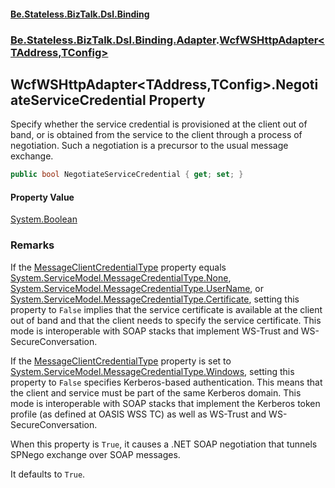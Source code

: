 #### [Be.Stateless.BizTalk.Dsl.Binding](README.md 'README')
### [Be.Stateless.BizTalk.Dsl.Binding.Adapter](Be.Stateless.BizTalk.Dsl.Binding.Adapter.md 'Be.Stateless.BizTalk.Dsl.Binding.Adapter').[WcfWSHttpAdapter&lt;TAddress,TConfig&gt;](WcfWSHttpAdapter_TAddress,TConfig_.md 'Be.Stateless.BizTalk.Dsl.Binding.Adapter.WcfWSHttpAdapter<TAddress,TConfig>')

## WcfWSHttpAdapter<TAddress,TConfig>.NegotiateServiceCredential Property

Specify whether the service credential is provisioned at the client out of band, or is obtained from the service to
the client through a process of negotiation. Such a negotiation is a precursor to the usual message exchange.

```csharp
public bool NegotiateServiceCredential { get; set; }
```

#### Property Value
[System.Boolean](https://docs.microsoft.com/en-us/dotnet/api/System.Boolean 'System.Boolean')

### Remarks

If the [MessageClientCredentialType](WcfWSHttpAdapter_TAddress,TConfig_.MessageClientCredentialType.md 'Be.Stateless.BizTalk.Dsl.Binding.Adapter.WcfWSHttpAdapter<TAddress,TConfig>.MessageClientCredentialType') property equals [System.ServiceModel.MessageCredentialType.None](https://docs.microsoft.com/en-us/dotnet/api/System.ServiceModel.MessageCredentialType.None 'System.ServiceModel.MessageCredentialType.None'), [System.ServiceModel.MessageCredentialType.UserName](https://docs.microsoft.com/en-us/dotnet/api/System.ServiceModel.MessageCredentialType.UserName 'System.ServiceModel.MessageCredentialType.UserName'), or [System.ServiceModel.MessageCredentialType.Certificate](https://docs.microsoft.com/en-us/dotnet/api/System.ServiceModel.MessageCredentialType.Certificate 'System.ServiceModel.MessageCredentialType.Certificate'), setting this property to
`False` implies that the service certificate is available at the client out of band and that the client needs to
specify the service certificate. This mode is interoperable with SOAP stacks that implement WS-Trust and
WS-SecureConversation.

If the [MessageClientCredentialType](WcfWSHttpAdapter_TAddress,TConfig_.MessageClientCredentialType.md 'Be.Stateless.BizTalk.Dsl.Binding.Adapter.WcfWSHttpAdapter<TAddress,TConfig>.MessageClientCredentialType') property is set to [System.ServiceModel.MessageCredentialType.Windows](https://docs.microsoft.com/en-us/dotnet/api/System.ServiceModel.MessageCredentialType.Windows 'System.ServiceModel.MessageCredentialType.Windows'),
setting this property to `False` specifies Kerberos-based authentication. This means that the client and service
must be part of the same Kerberos domain. This mode is interoperable with SOAP stacks that implement the Kerberos
token profile (as defined at OASIS WSS TC) as well as WS-Trust and WS-SecureConversation.

When this property is `True`, it causes a .NET SOAP negotiation that tunnels SPNego exchange over SOAP messages.

It defaults to `True`.